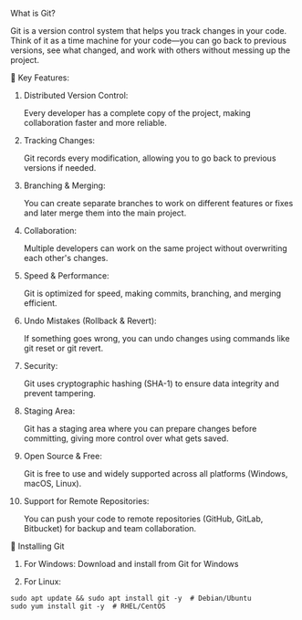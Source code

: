  What is Git?
 
Git is a version control system that helps you track changes in your code. Think of it as a time machine for your code—you can go back to previous versions, see what changed, and work with others without messing up the project.

🔹 Key Features:
  1. Distributed Version Control:

      Every developer has a complete copy of the project, making collaboration faster and more reliable.

  2. Tracking Changes:

       Git records every modification, allowing you to go back to previous versions if needed.

  3. Branching & Merging:

     You can create separate branches to work on different features or fixes and later merge them into the main project.

  4. Collaboration:

      Multiple developers can work on the same project without overwriting each other's changes.

  5. Speed & Performance:

     Git is optimized for speed, making commits, branching, and merging efficient.

  6. Undo Mistakes (Rollback & Revert):

      If something goes wrong, you can undo changes using commands like git reset or git revert.

  7. Security:

       Git uses cryptographic hashing (SHA-1) to ensure data integrity and prevent tampering.

  8. Staging Area:

       Git has a staging area where you can prepare changes before committing, giving more control over what gets saved.

  9. Open Source & Free:

       Git is free to use and widely supported across all platforms (Windows, macOS, Linux).

  10. Support for Remote Repositories:

       You can push your code to remote repositories (GitHub, GitLab, Bitbucket) for backup and team collaboration.



🔹 Installing Git
1. For Windows: Download and install from Git for Windows

2. For Linux:
```
sudo apt update && sudo apt install git -y  # Debian/Ubuntu
sudo yum install git -y  # RHEL/CentOS
```
